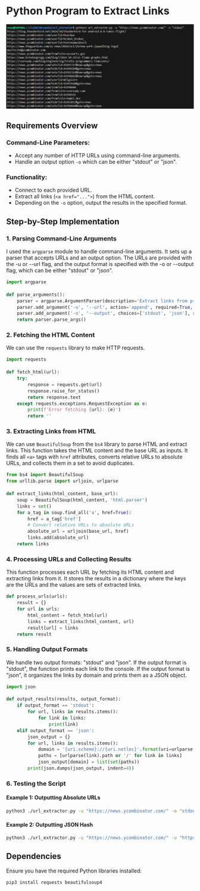 # Python Program to Extract Links
![URL Extractor](./images/extract_url.png)
## Requirements Overview

### Command-Line Parameters:
- Accept any number of HTTP URLs using command-line arguments.
- Handle an output option `-o` which can be either "stdout" or "json".

### Functionality:
- Connect to each provided URL.
- Extract all links (`<a href="...">`) from the HTML content.
- Depending on the `-o` option, output the results in the specified format.

## Step-by-Step Implementation

### 1. Parsing Command-Line Arguments

I used the `argparse` module to handle command-line arguments. It sets up a parser that accepts URLs and an output option. The URLs are provided with the -u or --url flag, and the output format is specified with the -o or --output flag, which can be either "stdout" or "json".

```python
import argparse

def parse_arguments():
    parser = argparse.ArgumentParser(description='Extract links from provided URLs.')
    parser.add_argument('-u', '--url', action='append', required=True, help='URL to extract links from.')
    parser.add_argument('-o', '--output', choices=['stdout', 'json'], required=True, help='Output format.')
    return parser.parse_args()
```

### 2. Fetching the HTML Content

We can use the `requests` library to make HTTP requests.

```python
import requests

def fetch_html(url):
    try:
        response = requests.get(url)
        response.raise_for_status()
        return response.text
    except requests.exceptions.RequestException as e:
        print(f'Error fetching {url}: {e}')
        return ''
```

### 3. Extracting Links from HTML

We can use `BeautifulSoup` from the `bs4` library to parse HTML and extract links.
This function takes the HTML content and the base URL as inputs. It finds all `<a>` tags with `href` attributes, converts relative URLs to absolute URLs, and collects them in a set to avoid duplicates.

```python
from bs4 import BeautifulSoup
from urllib.parse import urljoin, urlparse

def extract_links(html_content, base_url):
    soup = BeautifulSoup(html_content, 'html.parser')
    links = set()
    for a_tag in soup.find_all('a', href=True):
        href = a_tag['href']
        # Convert relative URLs to absolute URLs
        absolute_url = urljoin(base_url, href)
        links.add(absolute_url)
    return links
```
### 4. Processing URLs and Collecting Results

This function processes each URL by fetching its HTML content and extracting links from it. It stores the results in a dictionary where the keys are the URLs and the values are sets of extracted links.

```python
def process_urls(urls):
    result = {}
    for url in urls:
        html_content = fetch_html(url)
        links = extract_links(html_content, url)
        result[url] = links
    return result
```

### 5. Handling Output Formats

We handle two output formats: "stdout" and "json". If the output format is "stdout", the function prints each link to the console. If the output format is "json", it organizes the links by domain and prints them as a JSON object.

```python
import json

def output_results(results, output_format):
    if output_format == 'stdout':
        for url, links in results.items():
            for link in links:
                print(link)
    elif output_format == 'json':
        json_output = {}
        for url, links in results.items():
            domain = '{uri.scheme}://{uri.netloc}'.format(uri=urlparse(url))
            paths = [urlparse(link).path or '/' for link in links]
            json_output[domain] = list(set(paths))
        print(json.dumps(json_output, indent=4))
```

### 6. Testing the Script

#### Example 1: Outputting Absolute URLs

```bash
python3 ./url_extractor.py -u "https://news.ycombinator.com/" -o "stdout"
```

#### Example 2: Outputting JSON Hash

```bash
python3 ./url_extractor.py -u "https://news.ycombinator.com/" -u "https://arstechnica.com/" -o "json"
```

## Dependencies

Ensure you have the required Python libraries installed:

```bash
pip3 install requests beautifulsoup4
```
